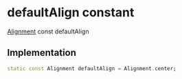 


# defaultAlign constant






[Alignment](https://api.flutter.dev/flutter/painting/Alignment-class.html) const defaultAlign
  







## Implementation

```dart
static const Alignment defaultAlign = Alignment.center;


```







